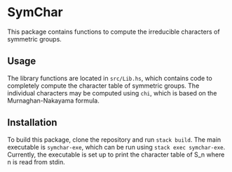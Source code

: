 # SymChar

This package contains functions to compute the irreducible characters of symmetric groups.

## Usage

The library functions are located in `src/Lib.hs`, which contains code to completely compute the character table of symmetric groups. The individual characters may be computed using `chi`, which is based on the Murnaghan-Nakayama formula.

## Installation

To build this package, clone the repository and run `stack build`. The main executable is `symchar-exe`, which can be run using `stack exec symchar-exe`. Currently, the executable is set up to print the character table of S_n where n is read from stdin.
